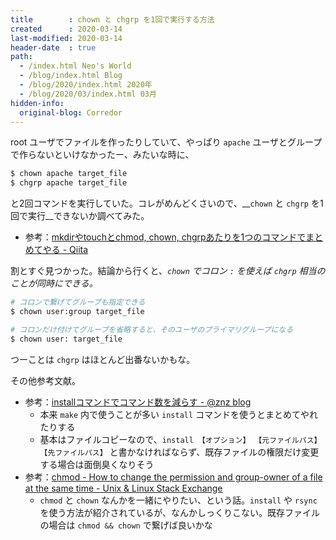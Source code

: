 ```yaml
---
title        : chown と chgrp を1回で実行する方法
created      : 2020-03-14
last-modified: 2020-03-14
header-date  : true
path:
  - /index.html Neo's World
  - /blog/index.html Blog
  - /blog/2020/index.html 2020年
  - /blog/2020/03/index.html 03月
hidden-info:
  original-blog: Corredor
---
```


root ユーザでファイルを作ったりしていて、やっぱり `apache` ユーザとグループで作らないといけなかったー、みたいな時に、

```bash
$ chown apache target_file
$ chgrp apache target_file
```

と2回コマンドを実行していた。コレがめんどくさいので、__`chown` と `chgrp` を1回で実行__できないか調べてみた。

- 参考：[mkdirやtouchとchmod, chown, chgrpあたりを1つのコマンドでまとめてやる - Qiita](https://qiita.com/kitoo/items/9b9ac98c0d059bd1ab1f)

割とすぐ見つかった。結論から行くと、_`chown` でコロン `:` を使えば `chgrp` 相当のことが同時にできる。_

```bash
# コロンで繋げてグループも指定できる
$ chown user:group target_file

# コロンだけ付けてグループを省略すると、そのユーザのプライマリグループになる
$ chown user: target_file
```

つーことは `chgrp` はほとんど出番ないかもな。

その他参考文献。

- 参考：[installコマンドでコマンド数を減らす - @znz blog](https://blog.n-z.jp/blog/2014-02-14-install.html)
  - 本来 `make` 内で使うことが多い `install` コマンドを使うとまとめてやれたりする
  - 基本はファイルコピーなので、`install 【オプション】 【元ファイルパス】 【先ファイルパス】` と書かなければならず、既存ファイルの権限だけ変更する場合は面倒臭くなりそう
- 参考：[chmod - How to change the permission and group-owner of a file at the same time - Unix & Linux Stack Exchange](https://unix.stackexchange.com/questions/202238/how-to-change-the-permission-and-group-owner-of-a-file-at-the-same-time)
  - `chmod` と `chown` なんかを一緒にやりたい、という話。`install` や `rsync` を使う方法が紹介されているが、なんかしっくりこない。既存ファイルの場合は `chmod && chown` で繋げば良いかな
